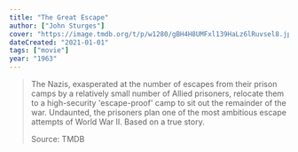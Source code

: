 ```yaml
---
title: "The Great Escape"
author: ["John Sturges"]
cover: "https://image.tmdb.org/t/p/w1280/gBH4H8UMFxl139HaLz6lRuvsel8.jpg"
dateCreated: "2021-01-01"
tags: ["movie"]
year: "1963"
---
```


> The Nazis, exasperated at the number of escapes from their prison camps by a relatively small number of Allied prisoners, relocate them to a high-security 'escape-proof' camp to sit out the remainder of the war. Undaunted, the prisoners plan one of the most ambitious escape attempts of World War II. Based on a true story.
>
> Source: TMDB
